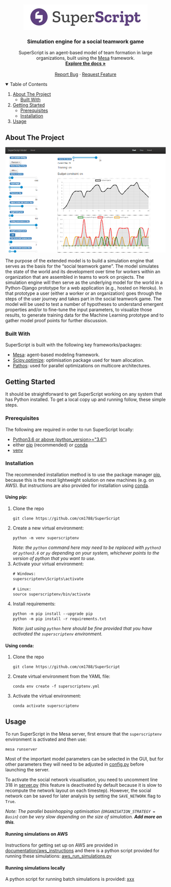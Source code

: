 <!--
*** README template from project: https://github.com/othneildrew/Best-README-Template
-->

<!-- PROJECT SHIELDS -->
<!--
*** I'm using markdown "reference style" links for readability.
*** Reference links are enclosed in brackets [ ] instead of parentheses ( ).
*** See the bottom of this document for the declaration of the reference variables
*** for contributors-url, forks-url, etc. This is an optional, concise syntax you may use.
*** https://www.markdownguide.org/basic-syntax/#reference-style-links
-->

<!--
For now we exclude the shields...
[![Contributors][contributors-shield]][contributors-url]
[![Forks][forks-shield]][forks-url]
[![Stargazers][stars-shield]][stars-url]
[![Issues][issues-shield]][issues-url]
[![MIT License][license-shield]][license-url]
[![LinkedIn][linkedin-shield]][linkedin-url]
-->

<!-- PROJECT LOGO -->
<br />
<p align="center">
  <a href="https://github.com/cm1788/SuperScript">
    <img src="documentation/images/logo.svg" alt="Logo" width="390" height="80">
  </a>

  <h3 align="center">Simulation engine for a social teamwork game</h3>

  <p align="center">
    SuperScript is an agent-based model of team formation in large organizations, built using the 
    <a href="https://github.com/projectmesa/mesa">Mesa</a> framework.
    <br />
    <a href="https://github.com/cm1788/SuperScript"><strong>Explore the docs »</strong></a>
    <br />
    <br />
    <a href="https://github.com/cm1788/SuperScript/issues">Report Bug</a>
    ·
    <a href="https://github.com/cm1788/SuperScript/issues">Request Feature</a>
  </p>
</p>



<!-- TABLE OF CONTENTS -->
<details open="open">
  <summary>Table of Contents</summary>
  <ol>
    <li>
      <a href="#about-the-project">About The Project</a>
      <ul>
        <li><a href="#built-with">Built With</a></li>
      </ul>
    </li>
    <li>
      <a href="#getting-started">Getting Started</a>
      <ul>
        <li><a href="#prerequisites">Prerequisites</a></li>
        <li><a href="#installation">Installation</a></li>
      </ul>
    </li>
    <li><a href="#usage">Usage</a></li>
  </ol>
</details>



<!-- ABOUT THE PROJECT -->
## About The Project

![Product Name Screen Shot][product-screenshot]

The purpose of the extended model is to build a simulation engine that serves as the basis for the “social teamwork game”. The model simulates the state of the world and its development over time for workers within an organization that are assembled in teams to work on projects. 
The simulation engine will then serve as the underlying model for the world in a Python-Django prototype for a web application (e.g., hosted on Heroku). In that prototype a user (either a worker or an organization) goes through the steps of the user journey and takes part in the social teamwork game. 
The model will be used to test a number of hypotheses to understand emergent properties and/or to fine-tune the input parameters, to visualize those results, to generate training data for the Machine Learning prototype and to gather model proof points for further discussion. 


### Built With

SuperScript is built with the following key frameworks/packages:
* [Mesa](https://github.com/projectmesa/mesa): agent-based modeling framework.
* [Scipy.optimize](https://docs.scipy.org/doc/scipy/reference/tutorial/optimize.html): optimisation package used for 
team allocation.
* [Pathos](https://pypi.org/project/pathos/): used for parallel optimizations on multicore architectures.



<!-- GETTING STARTED -->
## Getting Started

It should be straightforward to get SuperScript working on any system that has Python installed.
To get a local copy up and running follow, these simple steps.

### Prerequisites

The following are required in order to run SuperScript locally:
* [Python3.6 or above (python_version>="3.6")](https://www.python.org/downloads/)
* either [pip](https://pip.pypa.io/en/stable/installing/) (recommended) or 
[conda](https://conda.io/projects/conda/en/latest/user-guide/install/index.html)
* [venv](https://docs.python.org/3/library/venv.html)  



### Installation

The recommended installation method is to use the package manager [pip](https://pip.pypa.io/en/stable/installing/),
because this is the most lightweight solution on new machines (e.g. on AWS). But instructions are also provided for 
installation using [conda](https://conda.io/projects/conda/en/latest/user-guide/install/index.html).



#### Using pip:   

1. Clone the repo
   ```
   git clone https://github.com/cm1788/SuperScript
   ```
2. Create a new virtual environment: 
    ```
    python -m venv superscriptenv
   ```
   _Note: the ```python``` command here may need to be replaced with ```python3``` or 
    ```python3.6``` or ```py``` depending on your system, whichever points to the 
    version of python that you want to use._
3. Activate your virtual environment:  
    ```
   # Windows:
   superscriptenv\Scripts\activate
   
   # Linux:
   source superscriptenv/bin/activate
   ```
4. Install requirements:
    ```
    python -m pip install --upgrade pip
    python -m pip install -r requirements.txt
   ```
   _Note: just using ```python``` here should be fine provided that you have activated the ```superscriptenv``` 
   environment._


#### Using conda:   

1. Clone the repo
   ```
   git clone https://github.com/cm1788/SuperScript
   ```
2. Create virtual environment from the YAML file: 
    ```
    conda env create -f superscriptenv.yml
   ```
3. Activate the virtual environment:
   ```
   conda activate superscriptenv
   ```


<!-- USAGE EXAMPLES -->
## Usage

To run SuperScript in the Mesa server, first ensure that the ```superscriptenv``` environment is activated and then use:
```
mesa runserver 
```

Most of the important model parameters can be selected in the GUI, but for other parameters they will need to be 
adjusted in [config.py](https://github.com/cm1788/SuperScript/tree/master/superscript_model/config.py) before launching 
the server.

To activate the social network visualisation, you need to uncomment line 318 in 
[server.py](https://github.com/cm1788/SuperScript/tree/master/superscript_model/server.py) (this feature is deactivated 
by default because it is slow to recompute the network layout on each timestep). However, the social network can be 
saved for later analysis by setting the ```SAVE_NETWORK``` flag to ```True```.

_Note: The parallel basinhopping optimisation (```ORGANISATION_STRATEGY = Basin```) can be very slow depending on the 
size of simulation. **Add more on this**._

#### Running simulations on AWS

Instructions for getting set up on AWS are provided in 
[documentation/aws_instructions](https://github.com/cm1788/SuperScript/tree/master/documentation/aws_instructions.md) 
and there is a python script provided for running these simulations: 
[aws_run_simulations.py](https://github.com/cm1788/SuperScript/tree/master/aws_run_simulation.py)

#### Running simulations locally

A python script for running batch simulations is provided: [xxx](xxx)

 




<!--
## License

Distributed under the MIT License. See `LICENSE` for more information.

## Contact

Your Name - [@your_twitter](https://twitter.com/your_username) - email@example.com

Project Link: [https://github.com/your_username/repo_name](https://github.com/your_username/repo_name)
-->


<!-- ACKNOWLEDGEMENTS 
## Acknowledgements
* [GitHub Emoji Cheat Sheet](https://www.webpagefx.com/tools/emoji-cheat-sheet)
* [Img Shields](https://shields.io)
* [Choose an Open Source License](https://choosealicense.com)
* [GitHub Pages](https://pages.github.com)
* [Animate.css](https://daneden.github.io/animate.css)
* [Loaders.css](https://connoratherton.com/loaders)
* [Slick Carousel](https://kenwheeler.github.io/slick)
* [Smooth Scroll](https://github.com/cferdinandi/smooth-scroll)
* [Sticky Kit](http://leafo.net/sticky-kit)
* [JVectorMap](http://jvectormap.com)
* [Font Awesome](https://fontawesome.com)
-->


<!-- MARKDOWN LINKS & IMAGES -->
<!-- https://www.markdownguide.org/basic-syntax/#reference-style-links -->
[contributors-shield]: https://img.shields.io/github/contributors/othneildrew/Best-README-Template.svg?style=for-the-badge
[contributors-url]: https://github.com/othneildrew/Best-README-Template/graphs/contributors
[forks-shield]: https://img.shields.io/github/forks/othneildrew/Best-README-Template.svg?style=for-the-badge
[forks-url]: https://github.com/othneildrew/Best-README-Template/network/members
[stars-shield]: https://img.shields.io/github/stars/othneildrew/Best-README-Template.svg?style=for-the-badge
[stars-url]: https://github.com/othneildrew/Best-README-Template/stargazers
[issues-shield]: https://img.shields.io/github/issues/othneildrew/Best-README-Template.svg?style=for-the-badge
[issues-url]: https://github.com/othneildrew/Best-README-Template/issues
[license-shield]: https://img.shields.io/github/license/othneildrew/Best-README-Template.svg?style=for-the-badge
[license-url]: https://github.com/othneildrew/Best-README-Template/blob/master/LICENSE.txt
[linkedin-shield]: https://img.shields.io/badge/-LinkedIn-black.svg?style=for-the-badge&logo=linkedin&colorB=555
[linkedin-url]: https://linkedin.com/in/othneildrew
[product-screenshot]: documentation/images/screenshot.png